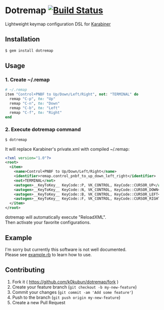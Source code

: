 # Dotremap [![Build Status](https://travis-ci.org/k0kubun/dotremap.png?branch=master)](https://travis-ci.org/k0kubun/dotremap)

Lightweight keymap configuration DSL for [Karabiner](https://pqrs.org/osx/karabiner/index.html)

## Installation

```bash
$ gem install dotremap
```

## Usage
### 1. Create ~/.remap

```rb
# ~/.remap
item "Control+PNBF to Up/Down/Left/Right", not: "TERMINAL" do
  remap "C-p", to: "Up"
  remap "C-n", to: "Down"
  remap "C-b", to: "Left"
  remap "C-f", to: "Right"
end
```

### 2. Execute dotremap command

```bash
$ dotremap
```

It will replace Karabiner's private.xml with compiled ~/.remap:

```xml
<?xml version="1.0"?>
<root>
  <item>
    <name>Control+PNBF to Up/Down/Left/Right</name>
    <identifier>remap.control_pnbf_to_up_down_left_right</identifier>
    <not>TERMINAL</not>
    <autogen>__KeyToKey__ KeyCode::P, VK_CONTROL, KeyCode::CURSOR_UP</autogen>
    <autogen>__KeyToKey__ KeyCode::N, VK_CONTROL, KeyCode::CURSOR_DOWN</autogen>
    <autogen>__KeyToKey__ KeyCode::B, VK_CONTROL, KeyCode::CURSOR_LEFT</autogen>
    <autogen>__KeyToKey__ KeyCode::F, VK_CONTROL, KeyCode::CURSOR_RIGHT</autogen>
  </item>
</root>
```

dotremap will automatically execute "ReloadXML".  
Then activate your favorite configurations.

## Example

I'm sorry but currently this software is not well documented.  
Please see [example.rb](https://github.com/k0kubun/dotremap/blob/master/example.rb) to learn how to use.

## Contributing

1. Fork it ( https://github.com/k0kubun/dotremap/fork )
2. Create your feature branch (`git checkout -b my-new-feature`)
3. Commit your changes (`git commit -am 'Add some feature'`)
4. Push to the branch (`git push origin my-new-feature`)
5. Create a new Pull Request
